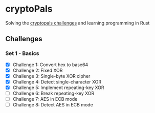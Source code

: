 # cryptoPals
Solving the [cryptopals challenges](https://cryptopals.com/) and learning programming in Rust

## Challenges

### Set 1 - Basics

- [X] Challenge 1: Convert hex to base64
- [X] Challenge 2: Fixed XOR
- [X] Challenge 3: Single-byte XOR cipher
- [X] Challenge 4: Detect single-character XOR
- [X] Challenge 5: Implement repeating-key XOR
- [ ] Challenge 6: Break repeating-key XOR
- [ ] Challenge 7: AES in ECB mode
- [ ] Challenge 8: Detect AES in ECB mode

<!-- ### Set 2 - Block Crypto

- [] Challenge 9: Implement PKCS#7 padding
- [] Challenge 10: Implement CBC mode
- [] Challenge 11: An ECB/CBC detection oracle
- [] Challenge 12: Byte-at-a-time ECB decryption (Simple)
- [] Challenge 13: ECB cut-and-paste
- [] Challenge 14: Byte-at-a-time ECB decryption (Harder)
- [] Challenge 15: PKCS#7 padding validation
- [] Challenge 16: CBC bitflipping attacks

### Set 3 - Block and Stream Crypto

- [] Challenge 17: The CBC padding oracle
- [] Challenge 18: Implement CTR, the stream cipher mode
- [] Challenge 19: Break fixed-nonce CTR mode using substitutions
- [] Challenge 20: Break fixed-nonce CTR statistically
- [] Challenge 21: Implement the MT19937 Mersenne Twister RNG
- [] Challenge 22: Crack an MT19937 seed
- [] Challenge 23: Clone an MT19937 RNG from its output
- [] Challenge 24: Create the MT19937 stream cipher and break it

### Set 4 - Stream crypto and randomness

- [] Challenge 25: Break "random access read/write" AES CTR
- [] Challenge 26: CTR bitflipping
- [] Challenge 27: Recover the key from CBC with IV=Key
- [] Challenge 28: Implement a SHA-1 keyed MAC
- [] Challenge 29: Break a SHA-1 keyed MAC using length extension
- [] Challenge 30: Break an MD4 keyed MAC using length extension
- [] Challenge 31: Implement and break HMAC-SHA1 with an artificial timing leak
- [] Challenge 32: Break HMAC-SHA1 with a slightly less artificial timing leak

### Set 5 - Diffie-Hellman and friends

- [] Challenge 33: Implement Diffie-Hellman
- [] Challenge 34: Implement a MITM key-fixing attack on Diffie-Hellman with parameter injection
- [] Challenge 35: Implement DH with negotiated groups, and break with malicious "g" parameters
- [] Challenge 36: Implement Secure Remote Password (SRP)
- [] Challenge 37: Break SRP with a zero key
- [] Challenge 38: Offline dictionary attack on simplified SRP
- [] Challenge 39: Implement RSA
- [] Challenge 40: Implement an E=3 RSA Broadcast attack

### Set 6 - RSA and DSA

- [] Challenge 41: Implement unpadded message recovery oracle
- [] Challenge 42: Bleichenbacher's e=3 RSA Attack
- [] Challenge 43: DSA key recovery from nonce
- [] Challenge 44: DSA nonce recovery from repeated nonce
- [] Challenge 45: DSA parameter tampering
- [] Challenge 46: RSA parity oracle
- [] Challenge 47: Bleichenbacher's PKCS 1.5 Padding Oracle (Simple Case)
- [] Challenge 48: Bleichenbacher's PKCS 1.5 Padding Oracle (Complete Case) -->